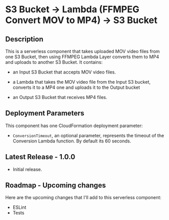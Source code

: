 
# S3 Bucket -> Lambda (FFMPEG Convert MOV to MP4) -> S3 Bucket

## Description

This is a serverless component that takes uploaded MOV video files from one S3 Bucket, then using FFMPEG Lambda Layer converts them to MP4 and uploads to another S3 Bucket. It contains:

- an Input S3 Bucket that accepts MOV video files.

- a Lambda that takes the MOV video file from the Input S3 bucket, converts it to a MP4 one and uploads it to the Output bucket

- an Output S3 Bucket that receives MP4 files.

## Deployment Parameters

This component has one CloudFormation deployment parameter:

- `ConversionTimeout`, an optional parameter, represents the timeout of the Conversion Lambda function. By default its 60 seconds.

## Latest Release - 1.0.0

- Initial release.

## Roadmap - Upcoming changes

Here are the upcoming changes that I'll add to this serverless component:

- ESLint
- Tests